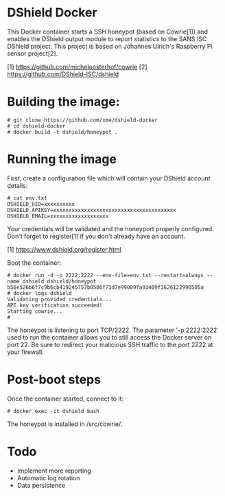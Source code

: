 DShield Docker
==============

This Docker container starts a SSH honeypot (based on Cowrie[1]) and enables the DShield output module to report statistics to the SANS ISC DShield project. This project is based on Johannes Ulrich's Raspberry Pi sensor project[2].

[1] https://github.com/micheloosterhof/cowrie
[2] https://github.com/DShield-ISC/dshield


# Building the image:

```
# git clone https://github.com/xme/dshield-docker
# cd dshield-docker
# docker build -t dshield/honeypot .
```

# Running the image

First, create a configuration file which will contain your DShield account details:
```
# cat env.txt
DSHIELD_UID=xxxxxxxxxx
DSHIELD_APIKEY=xxxxxxxxxxxxxxxxxxxxxxxxxxxxxxxxxxxxxxxx
DSHIELD_EMAIL=xxxxxxxxxxxxxxxxxxx
``` 
Your credentials will be validated and the honeyport properly configured.
Don't forget to register[1] if you don't already have an account.

[1] https://www.dshield.org/register.html

Boot the container:
```
# docker run -d -p 2222:2222 --env-file=env.txt --restart=always --name dshield dshield/honeypot
b56e526b6f7c9b6cb419245757b0586f73d7e99089fa93409f3626122990505a
# docker logs dshield
Validating provided credentials...
API key verification succeeded!
Starting cowrie...
# 
```
The honeypot is listening to port TCP/2222. The parameter '-p 2222:2222' used to run the container allows you to still access the Docker server on port 22. Be sure to redirect your malicious SSH traffic to the port 2222 at your firewall.

# Post-boot steps

Once the container started, connect to it:
```
# docker exec -it dshield bash
```
The honeypot is installed in /src/cowrie/.

# Todo

- Implement more reporting
- Automatic log rotation
- Data persistence
